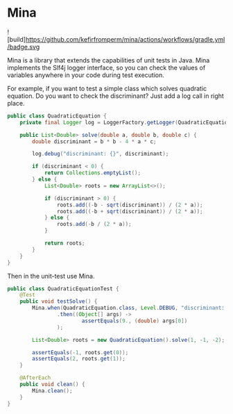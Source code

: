 # Mina

![build]https://github.com/kefirfromperm/mina/actions/workflows/gradle.yml/badge.svg

Mina is a library that extends the capabilities of unit tests in Java. Mina implements the Slf4j logger interface, so
you can check the values of variables anywhere in your code during test execution.

For example, if you want to test a simple class which solves quadratic equation. Do you want to check the discriminant?
Just add a log call in right place.

```java
public class QuadraticEquation {
    private final Logger log = LoggerFactory.getLogger(QuadraticEquation.class);

    public List<Double> solve(double a, double b, double c) {
        double discriminant = b * b - 4 * a * c;

        log.debug("discriminant: {}", discriminant);

        if (discriminant < 0) {
            return Collections.emptyList();
        } else {
            List<Double> roots = new ArrayList<>();

            if (discriminant > 0) {
                roots.add((-b - sqrt(discriminant)) / (2 * a));
                roots.add((-b + sqrt(discriminant)) / (2 * a));
            } else {
                roots.add(-b / (2 * a));
            }

            return roots;
        }
    }
}
```

Then in the unit-test use Mina.

```java
public class QuadraticEquationTest {
    @Test
    public void testSolve() {
        Mina.when(QuadraticEquation.class, Level.DEBUG, "discriminant: {}")
                .then((Object[] args) ->
                        assertEquals(9., (double) args[0])
                );

        List<Double> roots = new QuadraticEquation().solve(1, -1, -2);

        assertEquals(-1, roots.get(0));
        assertEquals(2, roots.get(1));
    }

    @AfterEach
    public void clean() {
        Mina.clean();
    }
}
```

